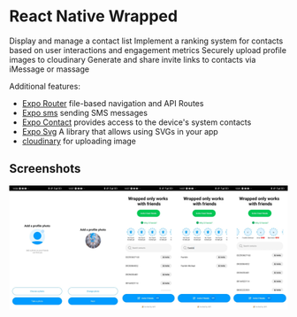 # React Native Wrapped

Display and manage a contact list
Implement a ranking system for contacts based on user interactions and engagement metrics
Securely upload profile images to cloudinary
Generate and share invite links to contacts via iMessage or massage

Additional features:

- [Expo Router](https://docs.expo.dev/routing/introduction/) file-based navigation and API Routes
- [Expo sms](https://docs.expo.dev/versions/latest/sdk/sms/) sending SMS messages
- [Expo Contact](https://docs.expo.dev/versions/latest/sdk/contacts/) provides access to the device's system contacts
- [Expo Svg](https://docs.expo.dev/versions/latest/sdk/svg/) A library that allows using SVGs in your app
- [cloudinary](https://cloudinary.com/home/) for uploading image


## Screenshots

<div style="display: flex; flex-direction: 'row';">
<img src="./assets/screenshots/1.jpg" width=20%>
<img src="./assets/screenshots/2.jpg" width=20%>
<img src="./assets/screenshots/3.jpg" width=20%>
<img src="./assets/screenshots/4.jpg" width=20%>
<img src="./assets/screenshots/5.jpg" width=20%>
</div>


